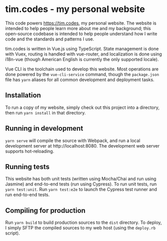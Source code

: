 # tim.codes - my personal website

This code powers https://tim.codes, my personal website. The website is intended
to help people learn more about me and my background; this open-source codebase
is intended to help people understand how I write code and the standards and
patterns I use.

tim.codes is written in Vue.js using TypeScript. State management is done with
Vuex, routing is handled with vue-router, and localization is done using 
i18n-vue (though American English is currently the only supported locale).

Vue CLI is the toolchain used to develop this website. Most operations are done
powered by the `vue-cli-service` command, though the `package.json` file has
`yarn` aliases for all common development and deployment tasks.

## Installation

To run a copy of my website, simply check out this project into a directory,
then run `yarn install` in that directory.

## Running in development

`yarn serve` will compile the source with Webpack, and run a local development
server at http://localhost:8080. The development web server supports 
hot-reloading.

## Running tests

This website has both unit tests (written using Mocha/Chai and run using
Jasmine) and end-to-end tests (run using Cypress). To run unit tests, run
`yarn test:unit`. Run `yarn test:e2e` to launch the Cypress test runner and run 
end-to-end tests.

## Compiling for production

Run `yarn build` to build production sources to the `dist` directory. To deploy,
I simply SFTP the compiled sources to my web host (using the `deploy.rb` 
script).
